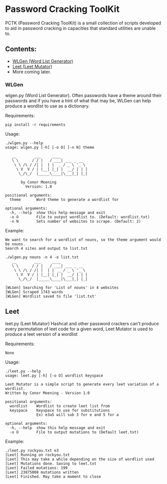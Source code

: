 # Password Cracking ToolKit

PCTK (Password Cracking ToolKit) is a small collection of scripts developed to aid in password cracking in capacities that standard utilities are unable to.

## Contents:
-  [WLGen (Word List Generator)](README.md#WLGen])
-  [Leet (Leet Mutator)](README.md#Leet)
- More coming later.

### WLGen
wlgen.py (Word List Generator).
Often passwords have a theme around their passwords and if you have a hint of what that may be, WLGen can help produce a wordlist to use as a dictionary.

Requirements:
```
pip install -r requirements
```
Usage:
```
./wlgen.py --help
usage: wlgen.py [-h] [-o O] [-n N] theme

   __        ___     ____
   \ \      / / |   / ___| ___ _ __
    \ \ /\ / /| |  | |  _ / _ \ '_ \ 
     \ V  V / | |__| |_| |  __/ | | |
      \_/\_/  |_____\____|\___|_| |_|

	   by Conor Moening
	     Version: 1.0

positional arguments:
  theme       Word theme to generate a wordlist for

optional arguments:
  -h, --help  show this help message and exit
  -o O        File to output wordlist to. (Default: wordlist.txt)
  -n N        Sets number of websites to scrape. (Default: 2)
```
Example:
```
We want to search for a wordlist of nouns, so the theme argument would be nouns.
Search 4 sites and output to list.txt
  
./wlgen.py nouns -n 4 -o list.txt
   __        ___     ____
   \ \      / / |   / ___| ___ _ __
    \ \ /\ / /| |  | |  _ / _ \ '_ \ 
     \ V  V / | |__| |_| |  __/ | | |
      \_/\_/  |_____\____|\___|_| |_|
  
[WLGen] Searching for 'List of nouns' in 4 websites
[WLGen] Scraped 1743 words
[WLGen] Wordlist saved to file 'list.txt'
```
  
## Leet
leet.py (Leet Mutator)
Hashcat and other password crackers can't produce every permutation of leet code for a given word,
Leet Mutator is used to produce a leet version of a wordlist
 
Requirements:
```
None
```
Usage:
```
./leet.py --help
usage: leet.py [-h] [-o O] wordlist keyspace

Leet Mutator is a simple script to generate every leet variation of a wordlist.
Written by Conor Moening - Version 1.0

positional arguments:
  wordlist    Wordlist to create leet list from
  keyspace    Keyspace to use for substitutions
              Ex) e3a5 will sub 3 for e and 5 for a

optional arguments:
  -h, --help  show this help message and exit
  -o O        File to output mutations to (Default leet.txt)
```
Example:
```
./leet.py rockyou.txt e3
[Leet] Running on rockyou.txt
[Leet] This may take a while depending on the size of wordlist used
[Leet] Mutations done. Saving to leet.txt
[Leet] Failed mutations: 199
[Leet] 23875008 mutations written
[Leet] Finished. May take a moment to close
```